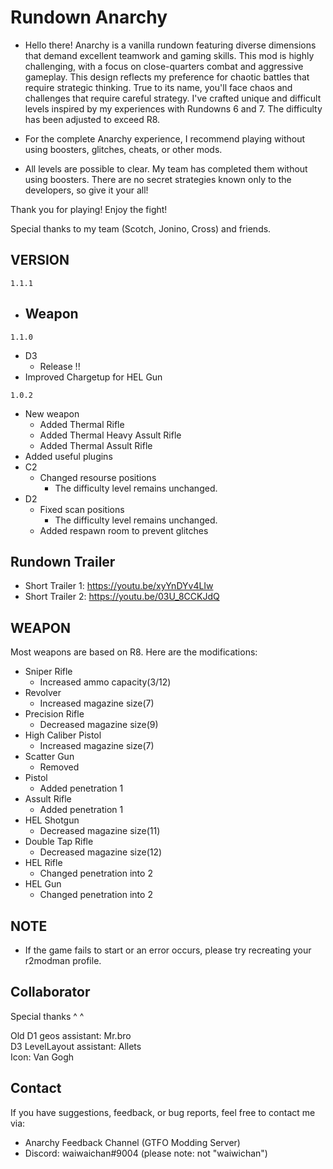 # Rundown Anarchy

- Hello there! Anarchy is a vanilla rundown featuring diverse dimensions that demand excellent teamwork and gaming skills. This mod is highly challenging, with a focus on close-quarters combat and aggressive gameplay. This design reflects my preference for chaotic battles that require strategic thinking. True to its name, you'll face chaos and challenges that require careful strategy. I've crafted unique and difficult levels inspired by my experiences with Rundowns 6 and 7. The difficulty has been adjusted to exceed R8.

- For the complete Anarchy experience, I recommend playing without using boosters, glitches, cheats, or other mods.

- All levels are possible to clear. My team has completed them without using boosters. There are no secret strategies known only to the developers, so give it your all!

Thank you for playing! Enjoy the fight!

Special thanks to my team (Scotch, Jonino, Cross) and friends.

## VERSION

```1.1.1```

- Weapon
  - 

```1.1.0```

- D3
  - Release !!
- Improved Chargetup for HEL Gun

```1.0.2```

- New weapon
  - Added Thermal Rifle
  - Added Thermal Heavy Assult Rifle
  - Added Thermal Assult Rifle
- Added useful plugins
- C2
  - Changed resourse positions
    - The difficulty level remains unchanged.
- D2
  - Fixed scan positions
    - The difficulty level remains unchanged.
  - Added respawn room to prevent glitches

## Rundown Trailer

- Short Trailer 1: <https://youtu.be/xyYnDYv4LIw>
- Short Trailer 2: <https://youtu.be/03U_8CCKJdQ>

## WEAPON

Most weapons are based on R8. Here are the modifications:

- Sniper Rifle
  - Increased ammo capacity(3/12)
- Revolver
  - Increased magazine size(7)
- Precision Rifle
  - Decreased magazine size(9)
- High Caliber Pistol
  - Increased magazine size(7)
- Scatter Gun
  - Removed
- Pistol
  - Added penetration 1
- Assult Rifle
  - Added penetration 1
- HEL Shotgun
  - Decreased magazine size(11)
- Double Tap Rifle
  - Decreased magazine size(12)
- HEL Rifle
  - Changed penetration into 2
- HEL Gun
  - Changed penetration into 2

## NOTE

- If the game fails to start or an error occurs, please try recreating your r2modman profile.

## Collaborator

Special thanks ^ ^

Old D1 geos assistant: Mr.bro  
D3 LevelLayout assistant: Allets  
Icon: Van Gogh

## Contact

If you have suggestions, feedback, or bug reports, feel free to contact me via:

- Anarchy Feedback Channel (GTFO Modding Server)
- Discord: waiwaichan#9004 (please note: not "waiwichan")
